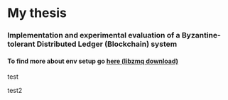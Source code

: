 # My thesis
### Implementation and experimental evaluation of a Byzantine-tolerant Distributed Ledger (Blockchain) system

#### To find more about env setup go [here (libzmq download)](https://software.opensuse.org/download.html?project=network%3Amessaging%3Azeromq%3Arelease-stable&package=libzmq3-dev)

test

test2